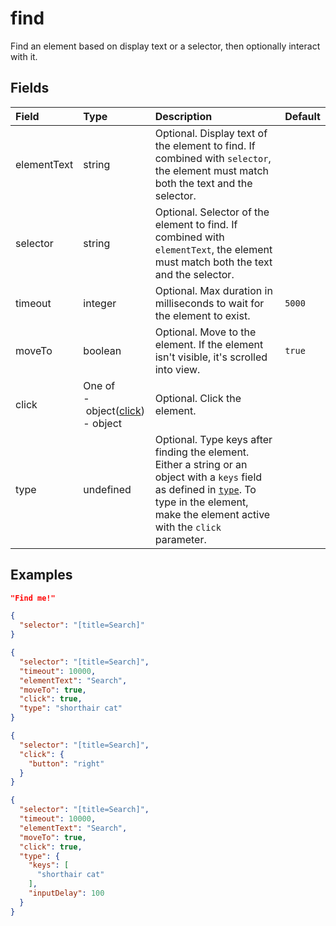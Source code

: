 
# find

Find an element based on display text or a selector, then optionally interact with it.

## Fields

Field | Type | Description | Default
:-- | :-- | :-- | :--
elementText | string |  Optional. Display text of the element to find. If combined with `selector`, the element must match both the text and the selector. | 
selector | string |  Optional. Selector of the element to find. If combined with `elementText`, the element must match both the text and the selector. | 
timeout | integer |  Optional. Max duration in milliseconds to wait for the element to exist. | `5000`
moveTo | boolean |  Optional. Move to the element. If the element isn't visible, it's scrolled into view. | `true`
click | One of<br/>-&nbsp;object([click](/docs/references/schemas/click))<br/>-&nbsp;object |  Optional. Click the element. | 
type | undefined |  Optional. Type keys after finding the element. Either a string or an object with a `keys` field as defined in [`type`](type). To type in the element, make the element active with the `click` parameter. | 

## Examples

```json
"Find me!"
```

```json
{
  "selector": "[title=Search]"
}
```

```json
{
  "selector": "[title=Search]",
  "timeout": 10000,
  "elementText": "Search",
  "moveTo": true,
  "click": true,
  "type": "shorthair cat"
}
```

```json
{
  "selector": "[title=Search]",
  "click": {
    "button": "right"
  }
}
```

```json
{
  "selector": "[title=Search]",
  "timeout": 10000,
  "elementText": "Search",
  "moveTo": true,
  "click": true,
  "type": {
    "keys": [
      "shorthair cat"
    ],
    "inputDelay": 100
  }
}
```
